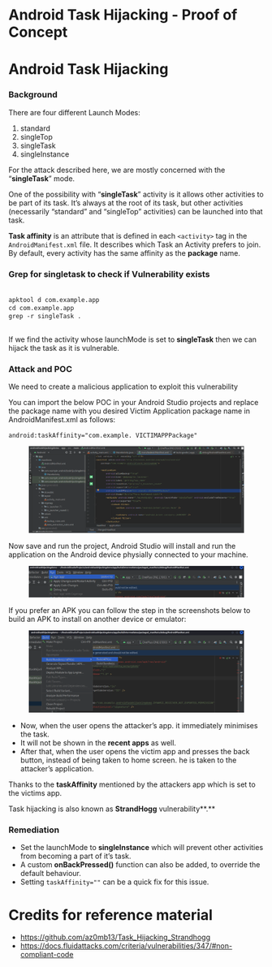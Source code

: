 # Android Task Hijacking - Proof of Concept

# Android Task Hijacking

### Background

There are four different Launch Modes:

1. standard
2. singleTop
3. singleTask
4. singleInstance

For the attack described here, we are mostly concerned with the “**singleTask**” mode.

One of the possibility with “**singleTask**” activity is it allows other activities to be part of its task. It’s always at the root of its task, but other activities (necessarily “standard” and “singleTop” activities) can be launched into that task.

**Task affinity** is an attribute that is defined in each `<activity>` tag in the `AndroidManifest.xml` file. It describes which Task an Activity prefers to join.\
By default, every activity has the same affinity as the **package** name.

### Grep for singletask to check if Vulnerability exists

<pre>
<code>
apktool d com.example.app
cd com.example.app
grep -r singleTask .                                                                                  
</code>
</pre>

If we find the activity whose launchMode is set to **singleTask** then we can hijack the task as it is vulnerable.

### Attack and POC

We need to create a malicious application to exploit this vulnerability

You can import the below POC in your Android Studio projects and replace the package name with you desired Victim Application package name in AndroidManifest.xml as follows:

```
android:taskAffinity="com.example. VICTIMAPPPackage"

```

<figure><img src="/screenshots/Screenshot 2023-03-15 at 12.33.55.png" alt=""><figcaption></figcaption></figure>

Now save and run the project, Android Studio will install and run the application on the Android device physially connected to your machine.

<figure><img src="/screenshots/Screenshot 2023-03-15 at 12.41.41.png" alt=""><figcaption></figcaption></figure>

If you prefer an APK you can follow the step in the screenshots below to build an APK to install on another device or emulator:

<figure><img src="/screenshots/Screenshot 2023-03-15 at 12.41.55.png" alt=""><figcaption></figcaption></figure>

* Now, when the user opens the attacker’s app. it immediately minimises the task.
* It will not be shown in the **recent apps** as well.
* After that, when the user opens the victim app and presses the back button, instead of being taken to home screen. he is taken to the attacker’s application.

Thanks to the **taskAffinity** mentioned by the attackers app which is set to the victims app.

Task hijacking is also known as **StrandHogg** vulnerability**.**

### **Remediation**

* Set the launchMode to **singleInstance** which will prevent other activities from becoming a part of it’s task.
* A custom **onBackPressed()** function can also be added, to override the default behaviour.
* Setting `taskAffinity=""` can be a quick fix for this issue.

# Credits for reference material
- <https://github.com/az0mb13/Task_Hijacking_Strandhogg>
- <https://docs.fluidattacks.com/criteria/vulnerabilities/347/#non-compliant-code>


